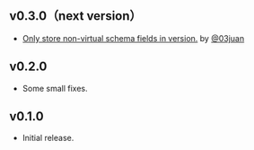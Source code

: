<!-- @format -->

## v0.3.0（next version）

- [Only store non-virtual schema fields in version.](https://github.com/tashirosota/ecto_cellar/pull/9) by [@03juan](https://github.com/03juan)

## v0.2.0

- Some small fixes.

## v0.1.0

- Initial release.
